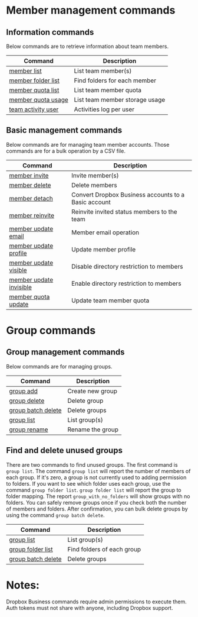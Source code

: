 # Member management commands

## Information commands

Below commands are to retrieve information about team members.

| Command                                     | Description                    |
|---------------------------------------------|--------------------------------|
| [member list](member-list.md)               | List team member(s)            |
| [member folder list](member-folder-list.md) | Find folders for each member   |
| [member quota list](member-quota-list.md)   | List team member quota         |
| [member quota usage](member-quota-usage.md) | List team member storage usage |
| [team activity user](team-activity-user.md) | Activities log per user        |

## Basic management commands

Below commands are for managing team member accounts. Those commands are for a bulk operation by a CSV file.

| Command                                               | Description                                          |
|-------------------------------------------------------|------------------------------------------------------|
| [member invite](member-invite.md)                     | Invite member(s)                                     |
| [member delete](member-delete.md)                     | Delete members                                       |
| [member detach](member-detach.md)                     | Convert Dropbox Business accounts to a Basic account |
| [member reinvite](member-reinvite.md)                 | Reinvite invited status members to the team          |
| [member update email](member-update-email.md)         | Member email operation                               |
| [member update profile](member-update-profile.md)     | Update member profile                                |
| [member update visible](member-update-visible.md)     | Disable directory restriction to members             |
| [member update invisible](member-update-invisible.md) | Enable directory restriction to members              |
| [member quota update](member-quota-update.md)         | Update team member quota                             |

# Group commands

## Group management commands

Below commands are for managing groups.

| Command                                     | Description      |
|---------------------------------------------|------------------|
| [group add](group-add.md)                   | Create new group |
| [group delete](group-delete.md)             | Delete group     |
| [group batch delete](group-batch-delete.md) | Delete groups    |
| [group list](group-list.md)                 | List group(s)    |
| [group rename](group-rename.md)             | Rename the group |

## Find and delete unused groups

There are two commands to find unused groups. The first command is `group list`. The command `group list` will report
the number of members of each group. If it's zero, a group is not currently used to adding permission to folders. If you
want to see which folder uses each group, use the command `group folder list`. `group folder list` will report the group
to folder mapping. The report `group_with_no_folders` will show groups with no folders. You can safely remove groups
once if you check both the number of members and folders. After confirmation, you can bulk delete groups by using the
command `group batch delete`.

| Command                                     | Description                |
|---------------------------------------------|----------------------------|
| [group list](group-list.md)                 | List group(s)              |
| [group folder list](group-folder-list.md)   | Find folders of each group |
| [group batch delete](group-batch-delete.md) | Delete groups              |

# Notes:

Dropbox Business commands require admin permissions to execute them. Auth tokens must not share with anyone, including
Dropbox support.

